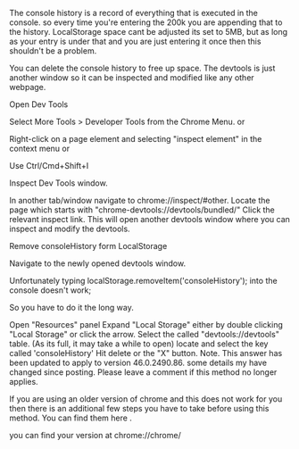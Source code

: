 The console history is a record of everything that is executed in the console. so every time you're entering the 200k you are appending that to the history. LocalStorage space cant be adjusted its set to 5MB, but as long as your entry is under that and you are just entering it once then this shouldn't be a problem.

You can delete the console history to free up space.
The devtools is just another window so it can be inspected and modified like any other webpage.

Open Dev Tools

Select More Tools > Developer Tools from the Chrome Menu.
or

Right-click on a page element and selecting "inspect element" in the context menu
or

Use Ctrl/Cmd+Shift+I

Inspect Dev Tools window.

In another tab/window navigate to chrome://inspect/#other.
Locate the page which starts with "chrome-devtools://devtools/bundled/"
Click the relevant inspect link.
This will open another devtools window where you can inspect and modify the devtools.

Remove consoleHistory form LocalStorage

Navigate to the newly opened devtools window.

Unfortunately typing localStorage.removeItem('consoleHistory'); into the console doesn't work;

So you have to do it the long way.

Open "Resources" panel
Expand "Local Storage" either by double clicking "Local Storage" or click the arrow.
Select the called "devtools://devtools" table. (As its full, it may take a while to open)
locate and select the key called 'consoleHistory'
Hit delete or the "X" button.
Note. This answer has been updated to apply to version 46.0.2490.86. some details my have changed since posting. Please leave a comment if this method no longer applies.

If you are using an older version of chrome and this does not work for you then there is an additional few steps you have to take before using this method. You can find them here .

you can find your version at chrome://chrome/

